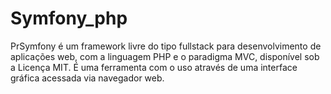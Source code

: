 # Symfony_php

PrSymfony é um framework livre do tipo fullstack para desenvolvimento de aplicações web, com a linguagem PHP e o paradigma MVC, disponível sob a Licença MIT. É uma ferramenta com o uso através de uma interface gráfica acessada via navegador web.
